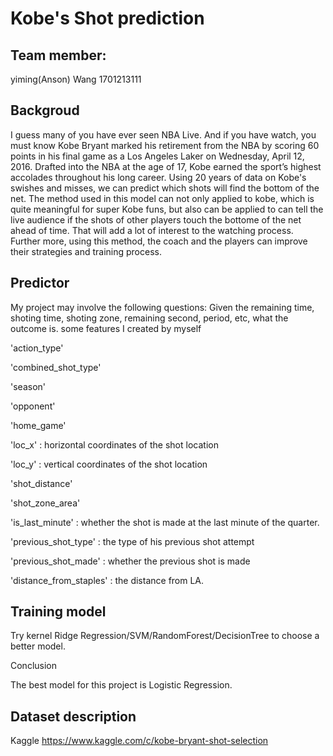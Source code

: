 Kobe's Shot prediction
==== 
Team member:
-------
yiming(Anson) Wang 1701213111

Backgroud
-------
I guess many of you have ever seen NBA Live. And if you have watch, you must know Kobe Bryant marked his retirement from the NBA by scoring 60 points in his final game as a Los Angeles Laker on Wednesday, April 12, 2016. Drafted into the NBA at the age of 17, Kobe earned the sport’s highest accolades throughout his long career.
Using 20 years of data on Kobe's swishes and misses, we can predict which shots will find the bottom of the net. The method used in this model can not only applied to kobe, which is quite meaningful for super Kobe funs, but also can be applied to can tell the live audience if the shots of other players touch the bottome of the net ahead of time. That will add a lot of interest to the watching process. Further more, using this method, the coach and the players can improve their strategies and training process.

Predictor
-------
My project may involve the following questions: Given the remaining time, shoting time, shoting zone, remaining second, period, etc, what the outcome is.
some features I created by myself

'action_type'

'combined_shot_type'

'season'

'opponent'

'home_game'

'loc_x' : horizontal coordinates of the shot location

'loc_y' : vertical coordinates of the shot location

'shot_distance'

'shot_zone_area'

'is_last_minute' : whether the shot is made at the last minute of the quarter.

'previous_shot_type' : the type of his previous shot attempt

'previous_shot_made' : whether the previous shot is made

'distance_from_staples' : the distance from LA.

Training model 
-------
Try kernel Ridge Regression/SVM/RandomForest/DecisionTree to choose a better model.

Conclusion

The best model for this project is Logistic Regression. 


Dataset description
-------
Kaggle https://www.kaggle.com/c/kobe-bryant-shot-selection 

